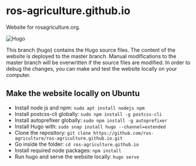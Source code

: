 # ros-agriculture.github.io
Website for rosagriculture.org.

![Hugo](https://github.com/ros-agriculture/ros-agriculture.github.io/workflows/Hugo/badge.svg)

This branch (hugo) contains the Hugo source files. The content of the website is deployed to the master branch. Manual modifications to the master branch will be overwritten if the source files are modified. In order to debug the changes, you can make and test the website locally on your computer.

## Make the website locally on Ubuntu

* Install node js and npm: ```sudo apt install nodejs npm```
* Install postcss-cli globally: ```sudo npm install -g postcss-cli```
* Install autoprefixer globally: ```sudo npm install -g autoprefixer```
* Install Hugo with: ```sudo snap install hugo --channel=extended```
* Clone the repository: ```git clone https://github.com/ros-agriculture/ros-agriculture.github.io.git```
* Go inside the folder: ```cd ros-agriculture.github.io```
* Install required node packages: ```npm install```
* Run hugo and serve the website locally: ```hugo serve```
